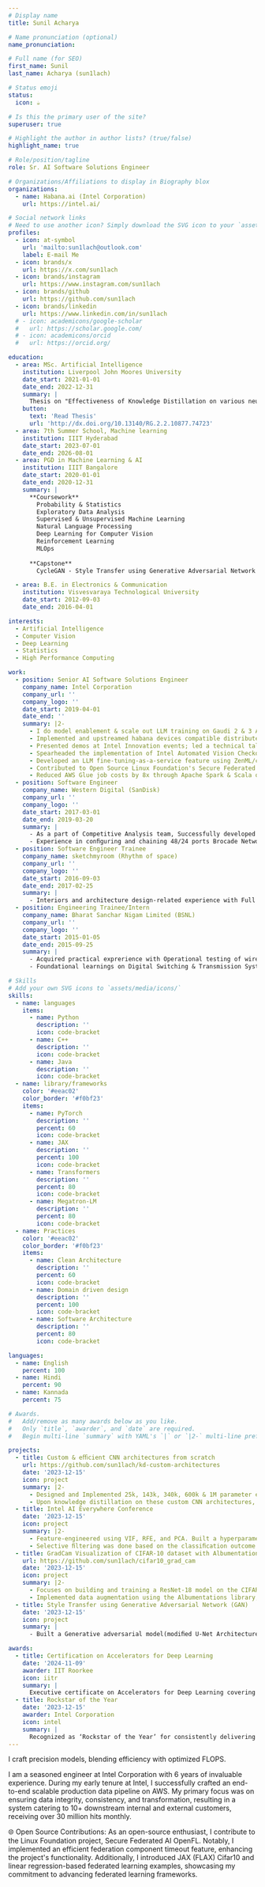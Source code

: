 ```yaml
---
# Display name
title: Sunil Acharya

# Name pronunciation (optional)
name_pronunciation:

# Full name (for SEO)
first_name: Sunil
last_name: Acharya (sun1lach)

# Status emoji
status:
  icon: ☕️

# Is this the primary user of the site?
superuser: true

# Highlight the author in author lists? (true/false)
highlight_name: true

# Role/position/tagline
role: Sr. AI Software Solutions Engineer

# Organizations/Affiliations to display in Biography blox
organizations:
  - name: Habana.ai (Intel Corporation)
    url: https://intel.ai/

# Social network links
# Need to use another icon? Simply download the SVG icon to your `assets/media/icons/` folder.
profiles:
  - icon: at-symbol
    url: 'mailto:sun1lach@outlook.com'
    label: E-mail Me
  - icon: brands/x
    url: https://x.com/sun1lach
  - icon: brands/instagram
    url: https://www.instagram.com/sun1lach
  - icon: brands/github
    url: https://github.com/sun1lach
  - icon: brands/linkedin
    url: https://www.linkedin.com/in/sun1lach
  # - icon: academicons/google-scholar
  #   url: https://scholar.google.com/
  # - icon: academicons/orcid
  #   url: https://orcid.org/

education:
  - area: MSc. Artificial Intelligence
    institution: Liverpool John Moores University
    date_start: 2021-01-01
    date_end: 2022-12-31
    summary: |
      Thesis on "Effectiveness of Knowledge Distillation on various neural network architectures". Supervised by Bharath K. Bolla.
    button:
      text: 'Read Thesis'
      url: 'http://dx.doi.org/10.13140/RG.2.2.10877.74723'
  - area: 7th Summer School, Machine learning
    institution: IIIT Hyderabad
    date_start: 2023-07-01
    date_end: 2026-08-01
  - area: PGD in Machine Learning & AI
    institution: IIIT Bangalore
    date_start: 2020-01-01
    date_end: 2020-12-31
    summary: |
      **Coursework**  
        Probability & Statistics  
        Exploratory Data Analysis  
        Supervised & Unsupervised Machine Learning
        Natural Language Processing  
        Deep Learning for Computer Vision  
        Reinforcement Learning  
        MLOps  
      
      **Capstone**
        CycleGAN - Style Transfer using Generative Adversarial Network (GAN) - Built a Generative adversarial model (modified U-Net Architecture) that generates artificial T1 to T2 and vice-versa MRI images of different contrast levels from existing MRI scans.

  - area: B.E. in Electronics & Communication
    institution: Visvesvaraya Technological University
    date_start: 2012-09-03
    date_end: 2016-04-01

interests:
  - Artificial Intelligence
  - Computer Vision
  - Deep Learning
  - Statistics
  - High Performance Computing

work:
  - position: Senior AI Software Solutions Engineer
    company_name: Intel Corporation
    company_url: ''
    company_logo: ''
    date_start: 2019-04-01
    date_end: ''
    summary: |2-
      - I do model enablement & scale out LLM training on Gaudi 2 & 3 Accelerators with various distributed parallel stragtegies.
      - Implemented and upstreamed habana devices compatible distributed checkpoint conversion to hugging face format vice-versa for external customers.
      - Presented demos at Intel Innovation events; led a technical talk on AWS cost-optimized data pipelines.
      - Spearheaded the implementation of Intel Automated Vision Checkout as a service with an emphasis on efficient training and inference on iGPU at the edge achieving low inference latency, scalability & applicability in a retail use case. Solution is currently deployed and live at multiple retailers in India, clocking more than 1000+ transactions a day.
      - Developed an LLM fine-tuning-as-a-service feature using ZenML/cnvrg.io as a premium internal offering.
      - Contributed to Open Source Linux Foundation's Secure Federated AI OpenFL, extending federated learning with JAX/FLAX support and implemented federation timeout, enhancing secure, efficient model training.
      - Reduced AWS Glue job costs by 8x through Apache Spark & Scala optimization, supporting 40M monthly API hits with a production-grade, event-driven pipeline for Intel's product catalog downstream applications.
  - position: Software Engineer
    company_name: Western Digital (SanDisk)
    company_url: ''
    company_logo: ''
    date_start: 2017-03-01
    date_end: 2019-03-20
    summary: |
      - As a part of Competitive Analysis team, Successfully developed a Performance Studio client server distributed application from idea to inception for internal teams to benchmark, test, validate & qualify uSD, SD cards & enterprise SSDs.
      - Experience in conﬁguring and chaining 48/24 ports Brocade Network switches & tune power class ports to support 80+ PoE cameras for automated uSD/SD card testing.
  - position: Software Engineer Trainee
    company_name: sketchmyroom (Rhythm of space)
    company_url: ''
    company_logo: ''
    date_start: 2016-09-03
    date_end: 2017-02-25
    summary: |
      - Interiors and architecture design-related experience with Full Stack Web Application Development. Primarily responsible for the development of a backend application that exposes in-house portfolios to clients via APIs, giving clients access to a variety of architecture designs offerings and an online customization option.
  - position: Engineering Trainee/Intern
    company_name: Bharat Sanchar Nigam Limited (BSNL)
    company_url: ''
    company_logo: ''
    date_start: 2015-01-05
    date_end: 2015-09-25
    summary: |
      - Acquired practical exprerience with Operational testing of wireless equipments, configured router, modems and mainline distribution frames. Hands on approach to  optical fiber fusion splicing, monitoring various signal parameters using OTDR devices and its functioning at various stages.
      - Foundational learnings on Digital Switching & Transmission Systems, Telecom support infrastructure, Optical Fiber technology, Networking & mobile communications etc.

# Skills
# Add your own SVG icons to `assets/media/icons/`
skills:
  - name: languages
    items:
      - name: Python
        description: ''
        icon: code-bracket
      - name: C++
        description: ''
        icon: code-bracket
      - name: Java
        description: ''
        icon: code-bracket
  - name: library/frameworks
    color: '#eeac02'
    color_border: '#f0bf23'
    items:
      - name: PyTorch
        description: ''
        percent: 60
        icon: code-bracket
      - name: JAX
        description: ''
        percent: 100
        icon: code-bracket
      - name: Transformers
        description: ''
        percent: 80
        icon: code-bracket
      - name: Megatron-LM
        description: ''
        percent: 80
        icon: code-bracket
  - name: Practices
    color: '#eeac02'
    color_border: '#f0bf23'
    items:
      - name: Clean Architecture
        description: ''
        percent: 60
        icon: code-bracket
      - name: Domain driven design
        description: ''
        percent: 100
        icon: code-bracket
      - name: Software Architecture
        description: ''
        percent: 80
        icon: code-bracket

languages:
  - name: English
    percent: 100
  - name: Hindi
    percent: 90
  - name: Kannada
    percent: 75

# Awards.
#   Add/remove as many awards below as you like.
#   Only `title`, `awarder`, and `date` are required.
#   Begin multi-line `summary` with YAML's `|` or `|2-` multi-line prefix and indent 2 spaces below.

projects:
  - title: Custom & eﬃcient CNN architectures from scratch
    url: https://github.com/sun1lach/kd-custom-architectures
    date: '2023-12-15'
    icon: project
    summary: |2-
      - Designed and Implemented 25k, 143k, 340k, 600k & 1M parameter eﬃcient custom CNN architectures.
      - Upon knowledge distillation on these custom CNN architectures, model accuracy surpasses ResNet-18/34/152 baselines with 10-20x less model parameters on FMNIST & CIFAR-10.
  - title: Intel AI Everywhere Conference
    date: '2023-12-15'
    icon: project
    summary: |2-
      - Feature-engineered using VIF, RFE, and PCA. Built a hyperparameter-tuned logistic regression, random forest, and XGBoost model to predict the outcome (pass or fail) of new turn-ins using historical records of turn-ins.
      - Selective ﬁltering was done based on the classiﬁcation outcome of the turn-ins to save execution time in the DevOps pipeline in the context of HW design validation.
  - title: GradCam Visualization of CIFAR-10 dataset with Albumentations.
    url: https://github.com/sun1lach/cifar10_grad_cam
    date: '2023-12-15'
    icon: project
    summary: |2-
      - Focuses on building and training a ResNet-18 model on the CIFAR-10 dataset.
      - Implemented data augmentation using the Albumentations library, a custom dataset loader, plotting train and test loss curves, GradCam visualization of randomly sampled misclassiﬁed images, and visualization of misclassiﬁed images with labels and appropriate legends.
  - title: Style Transfer using Generative Adversarial Network (GAN)
    date: '2023-12-15'
    icon: project
    summary: |
      - Built a Generative adversarial model(modiﬁed U-Net Architecture) which can generate artiﬁcial T1 to T2 and vice-versa MRI images of diﬀerent contrast levels from existing MRI scans.

awards:
  - title: Certification on Accelerators for Deep Learning
    date: '2024-11-09'
    awarder: IIT Roorkee
    icon: iitr
    summary: |
      Executive certificate on Accelerators for Deep Learning covering deep learning algorithms and computer architecture with an emphasis on AI acceleration on various computing systems, such as FPGAs, mobile/desktop GPUs, smartphones, ASICs, DSPs and CPUs.
  - title: Rockstar of the Year
    date: '2023-12-15'
    awarder: Intel Corporation
    icon: intel
    summary: |
      Recognized as ‘Rockstar of the Year’ for consistently delivering on commitments and exceeding performance goals within the short span.
---
```


I craft precision models, blending efficiency with optimized FLOPS.

I am a seasoned engineer at Intel Corporation with 6 years of invaluable experience. During my early tenure at Intel, I successfully crafted an end-to-end scalable production data pipeline on AWS. My primary focus was on ensuring data integrity, consistency, and transformation, resulting in a system catering to 10+ downstream internal and external customers, receiving over 30 million hits monthly.

🌐 Open Source Contributions:
As an open-source enthusiast, I contribute to the Linux Foundation project, Secure Federated AI OpenFL. Notably, I implemented an efficient federation component timeout feature, enhancing the project's functionality. Additionally, I introduced JAX (FLAX) Cifar10 and linear regression-based federated learning examples, showcasing my commitment to advancing federated learning frameworks.
